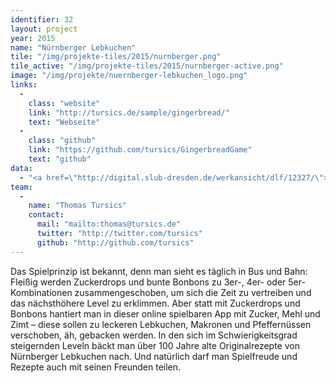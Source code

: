 ```yaml
---
identifier: 32
layout: project
year: 2015
name: "Nürnberger Lebkuchen"
tile: "/img/projekte-tiles/2015/nurnberger.png"
tile_active: "/img/projekte-tiles/2015/nurnberger-active.png"
image: "/img/projekte/nuernberger-lebkuchen_logo.png"
links:
  -
    class: "website"
    link: "http://tursics.de/sample/gingerbread/"
    text: "Webseite"
  -
    class: "github"
    link: "https://github.com/tursics/GingerbreadGame"
    text: "github"
data:
  - "<a href=\"http://digital.slub-dresden.de/werkansicht/dlf/12327/\">SLUB Dresden</a>"
team:
  -
    name: "Thomas Tursics"
    contact:
      mail: "mailto:thomas@tursics.de"
      twitter: "http://twitter.com/tursics"
      github: "http://github.com/tursics"
---
```

Das Spielprinzip ist bekannt, denn man sieht es täglich in Bus und Bahn: Fleißig werden Zuckerdrops und bunte Bonbons
zu 3er-, 4er- oder 5er-Kombinationen zusammengeschoben, um sich die Zeit zu vertreiben und das nächsthöhere Level zu
erklimmen. Aber statt mit Zuckerdrops und Bonbons hantiert man in dieser online spielbaren App mit Zucker, Mehl und
Zimt – diese sollen zu leckeren Lebkuchen, Makronen und Pfeffernüssen verschoben, äh, gebacken werden. In den sich
im Schwierigkeitsgrad steigernden Leveln bäckt man über 100 Jahre alte Originalrezepte von Nürnberger Lebkuchen nach.
Und natürlich darf man Spielfreude und Rezepte auch mit seinen Freunden teilen.